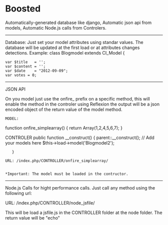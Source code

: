 Boosted
=======

Automatically-generated database like django, Automatic json api from models, Automatic Node.js calls from Controlers.

----------
Database:
Just set your model attributes using standar values. The database will be updated at the first load or at attributes changes detections. Example:
class Blogmodel extends CI_Model {

    var $title   = '';
    var $content = '';
    var $date    = "2012-09-09";
    var votes = 0;



 ----------
 JSON API

 On you model just use the onfire_ prefix on a specific method, this will enable the method in the controler using Reflexion the output will be a json encoded object of the return value of the model method.

 	MODEL:
  function onfire_simplearray()
    {
        return Array(1,2,4,5,6,7);
    } 

CONTROLER
    public function __construct()
       {
            parent::__construct();
            // Add your models here
            $this->load->model('Blogmodel2');

       }

    URL: /index.php/CONTROLLER/onfire_simplearray/


    *Important: The model must be loaded in the contructor.


----------
Node.js Calls for hight performance calls.
Just call any method using the following url:

URL: /index.php/CONTROLLER/node_jsfile/

This will be load a jsfile.js in the CONTROLLER folder at the node folder.
The return value will be "echo"




